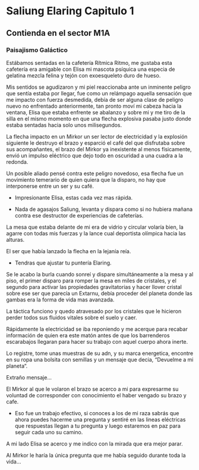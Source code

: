 # Saliung Elaring Capitulo 1
## Contienda en el sector M1A
### Paisajismo Galáctico
Estábamos sentadas en la cafetería Rítmica Ritmo, me gustaba esta cafetería era amigable con Elisa mi mascota psíquica una especia de gelatina mezcla felina y tejón con exoesqueleto duro de hueso.

Mis sentidos se agudizaron y mi piel reaccionaba ante un inminente peligro que sentía estaba por llegar, fue como un relámpago aquella sensación que me impacto con fuerza desmedida, debía de ser alguna clase de peligro nuevo no enfrentado anteriormente, tan pronto moví mi cabeza hacia la ventana, Elisa que estaba enfrente se abalanzo y sobre mi y me tiro de la silla en el mismo momento en que una flecha explosiva pasaba justo donde estaba sentadas hacia solo unos milisegundos.

La flecha impacto en un Mirkor un ser lector de electricidad y la explosión siguiente le destruyo el brazo y esparció el café del que disfrutaba sobre sus acompañantes, el brazo del Mirkor ya inexistente al menos físicamente, envió un impulso eléctrico que dejo todo en oscuridad a una cuadra a la redonda.

Un posible aliado pensé contra este peligro novedoso, esa flecha fue un movimiento temerario de quien quiera que la disparo, no hay que interponerse entre un ser y su café.

- Impresionante Elisa, estas cada vez mas rápida.

- Nada de agasajos Saliung, levanta y dispara como si no hubiera mañana contra ese destructor de experiencias de cafeterías.

La mesa que estaba delante de mi era de vidrio y circular volaría bien, la agarre con todas mis fuerzas y la lance cual deportista olímpica hacia las alturas.

El ser que había lanzado la flecha en la lejanía reía.

- Tendras que ajustar tu puntería Elaring.

Se le acabo la burla cuando sonreí y dispare simultáneamente a la mesa y al piso, el primer disparo para romper la mesa en miles de cristales, y el segundo para activar las propiedades gravitatorias y hacer llover cristal sobre ese ser que parecía un Extarnu, debía proceder del planeta donde las gambas era la forma de vida mas avanzada.

La táctica funciono y quedo atravesado por los cristales que le hicieron perder todos sus fluidos vitales sobre el suelo y caer.

Rápidamente la electricidad se iba reponiendo y me acerque para recabar información de quien era este matón antes de que los barrenderos escarabajos llegaran para hacer su trabajo con aquel cuerpo ahora inerte.

Lo registre, tome unas muestras de su adn, y su marca energetica, encontre en su ropa una bolsita con semillas y un mensaje que decia, “Devuelme a mi planeta“.

Extraño mensaje…

El Mirkor al que le volaron el brazo se acerco a mi para expresarme su voluntad de corresponder con conocimiento el haber vengado su brazo y cafe.

- Eso fue un trabajo efectivo, si conoces a los de mi raza sabrás que ahora puedes hacerme una pregunta y sentiré en las lineas eléctricas que respuestas llegan a tu pregunta y luego estaremos en paz para seguir cada uno su camino.

A mi lado Elisa se acerco y me indico con la mirada que era mejor parar.

Al Mirkor le haría la única pregunta que me había seguido durante toda la vida…
